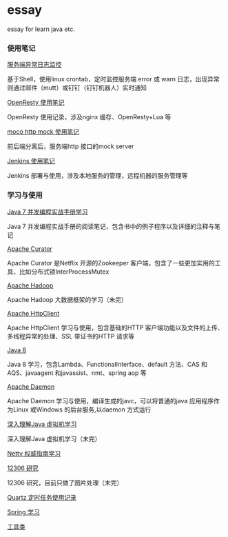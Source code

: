# essay
essay for learn java etc.

### 使用笔记

[服务端异常日志监控](https://github.com/windfish/essay/tree/master/src/com/demon/alarm/log)

基于Shell，使用linux crontab，定时监控服务端 error 或 warn 日志，出现异常则通过邮件（mutt）或钉钉（钉钉机器人）实时通知

[OpenResty 使用笔记](https://github.com/windfish/essay/tree/master/note/openresty%2Blua)

OpenResty 使用记录，涉及nginx 缓存、OpenResty+Lua 等

[moco http mock 使用笔记](https://github.com/windfish/essay/tree/master/httpmock)

前后端分离后，服务端http 接口的mock server

[Jenkins 使用笔记](https://github.com/windfish/essay/tree/master/jenkins)

Jenkins 部署与使用，涉及本地服务的管理，远程机器的服务管理等


### 学习与使用

[Java 7 并发编程实战手册学习](https://github.com/windfish/essay/tree/master/src/com/demon/concurrency)

Java 7 并发编程实战手册的阅读笔记，包含书中的例子程序以及详细的注释与笔记

[Apache Curator](https://github.com/windfish/essay/tree/master/src/com/demon/distributed/curator)

Apache Curator 是Netflix 开源的Zookeeper 客户端，包含了一些更加实用的工具，比如分布式锁InterProcessMutex

[Apache Hadoop](https://github.com/windfish/essay/tree/master/src/com/demon/hadoop)

Apache Hadoop 大数据框架的学习（未完）

[Apache HttpClient](https://github.com/windfish/essay/tree/master/src/com/demon/http/httpclient)

Apache HttpClient 学习与使用，包含基础的HTTP 客户端功能以及文件的上传、多线程异常的处理、SSL 带证书的HTTP 请求等

[Java 8](https://github.com/windfish/essay/tree/master/src/com/demon/java8)

Java 8 学习，包含Lambda、FunctionalInterface、default 方法、CAS 和AQS、javaagent 和javassist、nmt、spring aop 等

[Apache Daemon](https://github.com/windfish/essay/tree/master/src/com/demon/jsvc)

Apache Daemon 学习与使用，编译生成的javc，可以将普通的java 应用程序作为Linux 或Windows 的后台服务,以daemon 方式运行

[深入理解Java 虚拟机学习](https://github.com/windfish/essay/tree/master/src/com/demon/jvm)

深入理解Java 虚拟机学习（未完）

[Netty 权威指南学习](https://github.com/windfish/essay/tree/master/src/com/demon/netty)

[12306 研究](https://github.com/windfish/essay/tree/master/src/com/demon/kyfw)

12306 研究，目前只做了图片处理（未完）

[Quartz 定时任务使用记录](https://github.com/windfish/essay/tree/master/src/com/demon/quartz)

[Spring 学习](https://github.com/windfish/essay/tree/master/src/com/demon/spring)

[工具类](https://github.com/windfish/essay/tree/master/src/com/demon/util)
